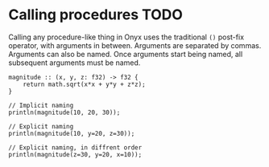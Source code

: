 # Calling procedures TODO
Calling any procedure-like thing in Onyx uses the traditional `()` post-fix operator, with arguments in between. Arguments are separated by commas. Arguments can also be named. Once arguments start being named, all subsequent arguments must be named.
```onyx
magnitude :: (x, y, z: f32) -> f32 {
    return math.sqrt(x*x + y*y + z*z);
}

// Implicit naming
println(magnitude(10, 20, 30));

// Explicit naming
println(magnitude(10, y=20, z=30));

// Explicit naming, in diffrent order
println(magnitude(z=30, y=20, x=10));
